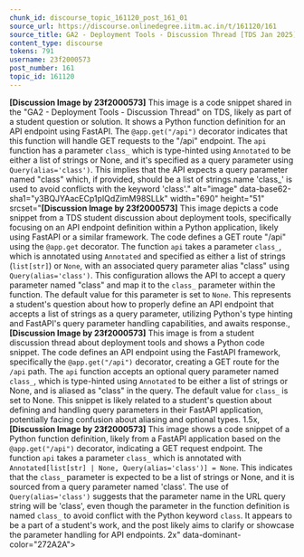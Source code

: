 ```yaml
---
chunk_id: discourse_topic_161120_post_161_01
source_url: https://discourse.onlinedegree.iitm.ac.in/t/161120/161
source_title: GA2 - Deployment Tools - Discussion Thread [TDS Jan 2025]
content_type: discourse
tokens: 791
username: 23f2000573
post_number: 161
topic_id: 161120
---
```


**[Discussion Image by 23f2000573]** This image is a code snippet shared in the "GA2 - Deployment Tools - Discussion Thread" on TDS, likely as part of a student question or solution. It shows a Python function definition for an API endpoint using FastAPI. The `@app.get("/api")` decorator indicates that this function will handle GET requests to the "/api" endpoint. The `api` function has a parameter `class_` which is type-hinted using `Annotated` to be either a list of strings or None, and it's specified as a query parameter using `Query(alias='class')`. This implies that the API expects a query parameter named "class" which, if provided, should be a list of strings.name 'class_' is used to avoid conflicts with the keyword 'class'." alt="image" data-base62-sha1="y3BQJYAacECp1pIQdZimM98SLLk" width="690" height="51" srcset="**[Discussion Image by 23f2000573]** This image depicts a code snippet from a TDS student discussion about deployment tools, specifically focusing on an API endpoint definition within a Python application, likely using FastAPI or a similar framework. The code defines a GET route "/api" using the `@app.get` decorator. The function `api` takes a parameter `class_`, which is annotated using `Annotated` and specified as either a list of strings (`list[str]`) or `None`, with an associated query parameter alias "class" using `Query(alias='class')`. This configuration allows the API to accept a query parameter named "class" and map it to the `class_` parameter within the function. The default value for this parameter is set to `None`. This represents a student's question about how to properly define an API endpoint that accepts a list of strings as a query parameter, utilizing Python's type hinting and FastAPI's query parameter handling capabilities, and awaits response., **[Discussion Image by 23f2000573]** This image is from a student discussion thread about deployment tools and shows a Python code snippet. The code defines an API endpoint using the FastAPI framework, specifically the `@app.get("/api")` decorator, creating a GET route for the `/api` path. The `api` function accepts an optional query parameter named `class_`, which is type-hinted using `Annotated` to be either a list of strings or None, and is aliased as "class" in the query. The default value for `class_` is set to None. This snippet is likely related to a student's question about defining and handling query parameters in their FastAPI application, potentially facing confusion about aliasing and optional types. 1.5x, **[Discussion Image by 23f2000573]** This image shows a code snippet of a Python function definition, likely from a FastAPI application based on the `@app.get("/api")` decorator, indicating a GET request endpoint. The function `api` takes a parameter `class_` which is annotated with `Annotated[list[str] | None, Query(alias='class')] = None`. This indicates that the `class_` parameter is expected to be a list of strings or None, and it is sourced from a query parameter named 'class'. The use of `Query(alias='class')` suggests that the parameter name in the URL query string will be 'class', even though the parameter in the function definition is named `class_` to avoid conflict with the Python keyword `class`. It appears to be a part of a student's work, and the post likely aims to clarify or showcase the parameter handling for API endpoints. 2x" data-dominant-color="272A2A">
